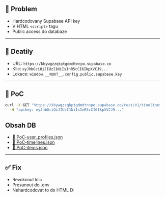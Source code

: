 
## 🚨 Problem

- Hardcodovany Supabase API key
- V HTML `<script>` tagu
- Public access do databaze 

---

## 🧪 Deatily

- URL: `https://kbywgzzqkptgdmdtnnpo.supabase.co`
- Klic: `eyJhbGciOiJIUzI1NiIsInR5cCI6IkpXVCJ9...`
- Lokace: `window.__NUXT__.config.public.supabase.key`

---

## 🧬 PoC

```bash
curl -X GET "https://kbywgzzqkptgdmdtnnpo.supabase.co/rest/v1/timelines" \
  -H "apikey: eyJhbGciOiJIUzI1NiIsInR5cCI6IkpXVCJ9..."
```

## Obsah DB

- [📁 PoC-user_profiles.json](./PoC-user_profiles.json)  
- [📁 PoC-timelines.json](./PoC-timelines.json)  
- [📁 PoC-items.json](./PoC-items.json)

---

## ✅ Fix

- Revoknout klic
- Presunout do .env
- Nehardcodovat to do HTML D:
